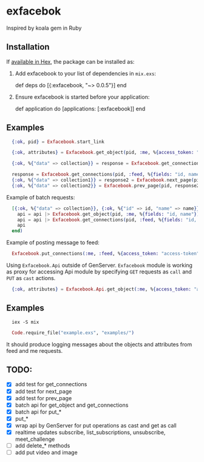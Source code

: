 # exfacebok

Inspired by koala gem in Ruby

## Installation

If [available in Hex](https://hex.pm/docs/publish), the package can be installed as:

  1. Add exfacebook to your list of dependencies in `mix.exs`:

        def deps do
          [{:exfacebook, "~> 0.0.5"}]
        end

  2. Ensure exfacebook is started before your application:

        def application do
          [applications: [:exfacebook]]
        end


## Examples


```elixir
  {:ok, pid} = Exfacebook.start_link

  {:ok, attributes} = Exfacebook.get_object(pid, :me, %{access_token: "access-token"})
```

```elixir
  {:ok, %{"data" => collection}} = response = Exfacebook.get_connections(pid, :feed, %{fields: "id, name", access_token: "access-token"})
```

```elixir
  response = Exfacebook.get_connections(pid, :feed, %{fields: "id, name", access_token: "access-token"})
  {:ok, %{"data" => collection1}} = response2 = Exfacebook.next_page(pid, response)
  {:ok, %{"data" => collection2}} = Exfacebook.prev_page(pid, response2)
```

Example of batch requests:

```elixir
  [{:ok, %{"data" => collection}}, {:ok, %{"id" => id, "name" => name}}] = Exfacebook.batch(%{access_token: "access-token"}, fn(api) ->
    api = api |> Exfacebook.get_object(pid, :me, %{fields: "id, name"})
    api = api |> Exfacebook.get_connections(pid, :feed, %{fields: "id, name"})
    api
  end)
```

Example of posting message to feed:

```elixir
  Exfacebook.put_connections(:me, :feed, %{access_token: "access-token"}, %{message: "hello"})
```

Using `Exfacebook.Api` outside of GenServer. `Exfacebook` module is working as
proxy for accessing Api module by specifying `GET` requests as `call` and `PUT`
as `cast` actions.

```elixir
  {:ok, attributes} = Exfacebook.Api.get_object(:me, %{access_token: "access-token"})
```

## Examples

```
  iex -S mix
```

```elixir
  Code.require_file("example.exs", "examples/")
```

It should produce logging messages about the objects and attributes from feed and me requests.

## TODO:

- [x] add test for get_connections
- [x] add test for next_page
- [x] add test for prev_page
- [x] batch api for get_object and get_connections
- [x] batch api for put_*
- [x] put_*
- [x] wrap api by GenServer for put operations as cast and get as call
- [x] realtime updates subscribe, list_subscriptions, unsubscribe, meet_challenge
- [ ] add delete_* methods
- [ ] add put video and image
